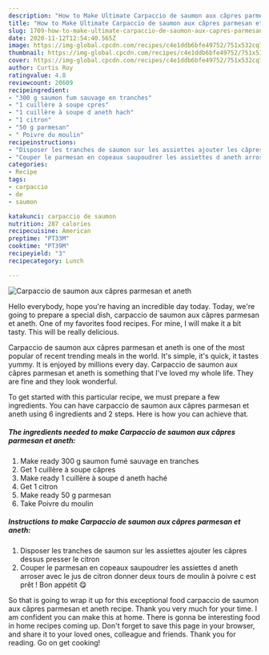 ```yaml
---
description: "How to Make Ultimate Carpaccio de saumon aux câpres parmesan et aneth"
title: "How to Make Ultimate Carpaccio de saumon aux câpres parmesan et aneth"
slug: 1709-how-to-make-ultimate-carpaccio-de-saumon-aux-capres-parmesan-et-aneth
date: 2020-11-12T12:54:40.565Z
image: https://img-global.cpcdn.com/recipes/c4e1ddb6bfe49752/751x532cq70/carpaccio-de-saumon-aux-capres-parmesan-et-aneth-photo-principale-de-la-recette.jpg
thumbnail: https://img-global.cpcdn.com/recipes/c4e1ddb6bfe49752/751x532cq70/carpaccio-de-saumon-aux-capres-parmesan-et-aneth-photo-principale-de-la-recette.jpg
cover: https://img-global.cpcdn.com/recipes/c4e1ddb6bfe49752/751x532cq70/carpaccio-de-saumon-aux-capres-parmesan-et-aneth-photo-principale-de-la-recette.jpg
author: Curtis Roy
ratingvalue: 4.8
reviewcount: 20609
recipeingredient:
- "300 g saumon fum sauvage en tranches"
- "1 cuillère à soupe cpres"
- "1 cuillère à soupe d aneth hach"
- "1 citron"
- "50 g parmesan"
- " Poivre du moulin"
recipeinstructions:
- "Disposer les tranches de saumon sur les assiettes ajouter les câpres dessus presser le citron"
- "Couper le parmesan en copeaux saupoudrer les assiettes d aneth arroser avec le jus de citron donner deux tours de moulin à poivre c est prêt ! Bon appétit 😋"
categories:
- Recipe
tags:
- carpaccio
- de
- saumon

katakunci: carpaccio de saumon 
nutrition: 287 calories
recipecuisine: American
preptime: "PT33M"
cooktime: "PT39M"
recipeyield: "3"
recipecategory: Lunch

---
```



![Carpaccio de saumon aux câpres parmesan et aneth](https://img-global.cpcdn.com/recipes/c4e1ddb6bfe49752/751x532cq70/carpaccio-de-saumon-aux-capres-parmesan-et-aneth-photo-principale-de-la-recette.jpg)

Hello everybody, hope you're having an incredible day today. Today, we're going to prepare a special dish, carpaccio de saumon aux câpres parmesan et aneth. One of my favorites food recipes. For mine, I will make it a bit tasty. This will be really delicious.

Carpaccio de saumon aux câpres parmesan et aneth is one of the most popular of recent trending meals in the world. It's simple, it's quick, it tastes yummy. It is enjoyed by millions every day. Carpaccio de saumon aux câpres parmesan et aneth is something that I've loved my whole life. They are fine and they look wonderful.




To get started with this particular recipe, we must prepare a few ingredients. You can have carpaccio de saumon aux câpres parmesan et aneth using 6 ingredients and 2 steps. Here is how you can achieve that.

<!--inarticleads1-->

##### The ingredients needed to make Carpaccio de saumon aux câpres parmesan et aneth:

1. Make ready 300 g saumon fumé sauvage en tranches
1. Get 1 cuillère à soupe câpres
1. Make ready 1 cuillère à soupe d aneth haché
1. Get 1 citron
1. Make ready 50 g parmesan
1. Take  Poivre du moulin




<!--inarticleads2-->

##### Instructions to make Carpaccio de saumon aux câpres parmesan et aneth:

1. Disposer les tranches de saumon sur les assiettes ajouter les câpres dessus presser le citron
1. Couper le parmesan en copeaux saupoudrer les assiettes d aneth arroser avec le jus de citron donner deux tours de moulin à poivre c est prêt ! Bon appétit 😋




So that is going to wrap it up for this exceptional food carpaccio de saumon aux câpres parmesan et aneth recipe. Thank you very much for your time. I am confident you can make this at home. There is gonna be interesting food in home recipes coming up. Don't forget to save this page in your browser, and share it to your loved ones, colleague and friends. Thank you for reading. Go on get cooking!
